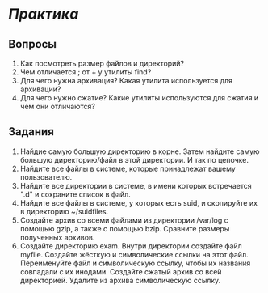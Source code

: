 # *Практика*

## Вопросы

1. Как посмотреть размер файлов и директорий?
2. Чем отличается \; от + у утилиты find?
3. Для чего нужна архивация? Какая утилита используется для архивации?
4. Для чего нужно сжатие? Какие утилиты используются для сжатия и чем они отличаются?

## Задания

1. Найдие самую большую директорию в корне. Затем найдите самую большую директорию/файл в этой директории. И так по цепочке. 
2. Найдите все файлы в системе, которые принадлежат вашему пользователю. 
3. Найдите все директории в системе, в имени которых встречается ".d" и сохраните список в файл.
4. Найдите все файлы в системе, у которых есть suid, и скопируйте их в директорию ~/suidfiles.
5. Создайте архив со всеми файлами из директории /var/log с помощью gzip, а также с помощью bzip. Сравните размеры полученных архивов.
6. Создайте директорию exam. Внутри директории создайте файл myfile. Создайте жёсткую и символические ссылки на этот файл. Переименуйте файл и символическую ссылку, чтобы их названия совпадали с их инодами. Создайте сжатый архив со всей директорией. Удалите из архива символическую ссылку.